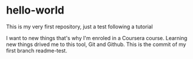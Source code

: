 # hello-world
This is my very first repository, just a test following a tutorial

I want to new things that's why I'm enroled in a Coursera course. 
Learning new things drived me to this tool, Git and Github. 
This is the commit of my first branch readme-test.
